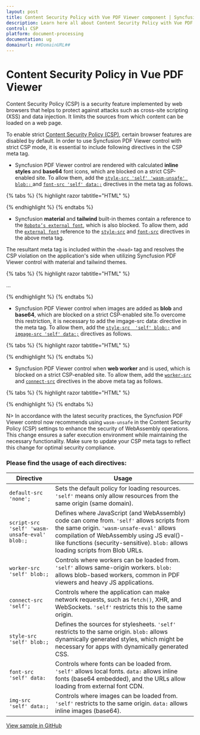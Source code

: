 ```yaml
---
layout: post
title: Content Security Policy with Vue PDF Viewer component | Syncfusion
description: Learn here all about Content Security Policy with Vue PDF Viewer component of Syncfusion Essential JS 2 and more details.
control: CSP
platform: document-processing
documentation: ug
domainurl: ##DomainURL##
---
```


# Content Security Policy in Vue PDF Viewer

Content Security Policy (CSP) is a security feature implemented by web browsers that helps to protect against attacks such as cross-site scripting (XSS) and data injection. It limits the sources from which content can be loaded on a web page.

To enable strict [Content Security Policy (CSP)](https://csp.withgoogle.com/docs/strict-csp.html), certain browser features are disabled by default. In order to use Syncfusion PDF Viewer control with strict CSP mode, it is essential to include following directives in the CSP meta tag.

* Syncfusion PDF Viewer control are rendered with calculated **inline styles** and **base64** font icons, which are blocked on a strict CSP-enabled site. To allow them, add the [`style-src 'self' 'wasm-unsafe' blob:;` ](https://developer.mozilla.org/en-US/docs/Web/HTTP/Headers/Content-Security-Policy/style-src) and [`font-src 'self' data:;`](https://developer.mozilla.org/en-US/docs/Web/HTTP/Headers/Content-Security-Policy/font-src) directives in the meta tag as follows.

{% tabs %}
{% highlight razor tabtitle="HTML" %}

<meta http-equiv="Content-Security-Policy" content="default-src 'self';
    style-src 'self' https://fonts.googleapis.com/ blob:;
    font-src 'self' https://fonts.googleapis.com/ https://fonts.gstatic.com/ data:;" />

{% endhighlight %}
{% endtabs %}

* Syncfusion **material** and **tailwind** built-in themes contain a reference to the [`Roboto’s external font`](https://fonts.googleapis.com/css?family=Roboto:400,500), which is also blocked. To allow them, add the [`external font`](https://fonts.googleapis.com/css?family=Roboto:400,500) reference to the [`style-src`](https://developer.mozilla.org/en-US/docs/Web/HTTP/Headers/Content-Security-Policy/style-src) and [`font-src`](https://developer.mozilla.org/en-US/docs/Web/HTTP/Headers/Content-Security-Policy/font-src) directives in the above meta tag.

The resultant meta tag is included within the `<head>` tag and resolves the CSP violation on the application's side when utilizing Syncfusion PDF Viewer control with material and tailwind themes.

{% tabs %}
{% highlight razor tabtitle="HTML" %}

<head>
    ...
    <meta http-equiv="Content-Security-Policy" content="default-src 'self';
    style-src 'self' https://fonts.googleapis.com/ blob:;
    font-src 'self' https://fonts.googleapis.com/ https://fonts.gstatic.com/ data:;" />
</head>

{% endhighlight %}
{% endtabs %}

* Syncfusion PDF Viewer control when images are added as **blob** and **base64**, which are blocked on a strict CSP-enabled site.To overcome this restriction, it is necessary to add the imgage-src data: directive in the meta tag. To allow them, add the  [`style-src  'self' blob:;`](https://developer.mozilla.org/en-US/docs/Web/HTTP/Headers/Content-Security-Policy/style-src) and [`imgage-src 'self' data:;`](https://developer.mozilla.org/en-US/docs/Web/HTTP/Headers/Content-Security-Policy/img-src) directives as follows.

{% tabs %}
{% highlight razor tabtitle="HTML" %}
<head>
    <meta http-equiv="Content-Security-Policy" content="default-src 'self';
    script-src 'self' 'wasm-unsafe-eval' blob:;
    font-src 'self' https://fonts.googleapis.com/ https://fonts.gstatic.com/ data:;
    style-src 'self' https://fonts.googleapis.com/ blob:;
    img-src 'self' data:"/>
</head>
{% endhighlight %}
{% endtabs %}

* Syncfusion PDF Viewer control when **web worker** and   is used, which is blocked on a strict CSP-enabled site. To allow them, add the [`worker-src`](https://developer.mozilla.org/en-US/docs/Web/HTTP/Headers/Content-Security-Policy/worker-src) and [`connect-src`](https://developer.mozilla.org/en-US/docs/Web/HTTP/Headers/Content-Security-Policy/connect-src) directives in the above meta tag as follows.

{% tabs %}
{% highlight razor tabtitle="HTML" %}
<head>
 <meta http-equiv="Content-Security-Policy" content="default-src 'self';
    script-src 'self' 'wasm-unsafe-eval' blob:;
    worker-src 'self' blob:;
    connect-src 'self' data:;
    style-src 'self' https://fonts.googleapis.com/ blob:;
    font-src 'self' https://fonts.googleapis.com/ https://fonts.gstatic.com/ data:;
    img-src 'self' data: blob:;" />
</head>
{% endhighlight %}
{% endtabs %}

N> In accordance with the latest security practices, the Syncfusion PDF Viewer control now recommends using `wasm-unsafe` in the Content Security Policy (CSP) settings to enhance the security of WebAssembly operations. This change ensures a safer execution environment while maintaining the necessary functionality. Make sure to update your CSP meta tags to reflect this change for optimal security compliance.

### Please find the usage of each directives:

| Directive                          | Usage                                                                                                                                                                                                                  |
|------------------------------------|------------------------------------------------------------------------------------------------------------------------------------------------------------------------------------------------------------------------|
| `default-src 'none';`              | Sets the default policy for loading resources. `'self'` means only allow resources from the same origin (same domain).                                                                                                 |
| `script-src 'self' 'wasm-unsafe-eval' blob:;` | Defines where JavaScript (and WebAssembly) code can come from. `'self'` allows scripts from the same origin. `'wasm-unsafe-eval'` allows compilation of WebAssembly using JS eval()-like functions (security-sensitive). `blob:` allows loading scripts from Blob URLs. |
| `worker-src 'self' blob:;`         | Controls where workers can be loaded from. `'self'` allows same-origin workers. `blob:` allows blob-based workers, common in PDF viewers and heavy JS applications.                                                     |
| `connect-src 'self';`              | Controls where the application can make network requests, such as `fetch()`, XHR, and WebSockets. `'self'` restricts this to the same origin.                                                                          |
| `style-src 'self' blob:;`          | Defines the sources for stylesheets. `'self'` restricts to the same origin. `blob:` allows dynamically generated styles, which might be necessary for apps with dynamically generated CSS.                               |
| `font-src 'self' data:`            | Controls where fonts can be loaded from. `'self'` allows local fonts. `data:` allows inline fonts (base64 embedded), and the URLs allow loading from external font CDN.                                                 |
| `img-src 'self' data:;`            | Controls where images can be loaded from. `'self'` restricts to the same origin. `data:` allows inline images (base64).                                                                                                 |

[View sample in GitHub](https://github.com/SyncfusionExamples/vue-pdf-viewer-examples/tree/master)